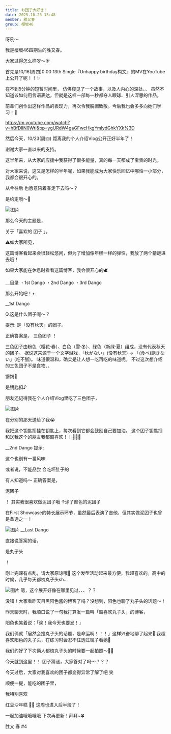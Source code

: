 ```yaml
---
title: お団子大好き！
date: 2025.10.23 15:48
member: 勝又春
group: 樱坂46
---
```


呀吼〜

我是樱坂46四期生的胜又春。


大家过得怎么样呀〜☀️







首先是10/16(周四)0:00
13th Single『Unhappy birthday构文』的MV在YouTube上公开了呢！！✨


在不到5分钟的短暂时间里，
仿佛窥见了一个故事，以及人内心的深处、、
虽然不知道该如何用言语表达，但就是这样一部每一秒都夺人眼球、引人深思的作品。

前辈们创作出这样作品的表现力，再次令我脱帽致敬。今后我也会多多向她们学习！💪


https://m.youtube.com/watch?v=hBfDlIN0WtI&pp=ygURdW4gaGFwcHkgYmlydGhkYXk%3D






然后今天，10/23(周四)
距离我的个人介绍Vlog公开正好半年了！


谢谢大家一直以来的支持。

这半年来，从大家的应援中我获得了很多能量，真的每一天都成了宝贵的时光。



对大家来说，这又是怎样的半年呢，如果我能成为大家快乐回忆中哪怕一小部分，我都会很开心的。




从今往后
也愿意陪着春走下去吗〜？





是约定哦〜🌸




![图片](https://sakurazaka46.com/files/14/diary/s46/blog/moblog/202510/mobIkKZUg.jpg)




那么今天的主题是，




关于「喜欢的
团子
」。








⚠️如大家所见，

这篇博客看起来会很轻松悠闲，但为了增加像年糕一样的弹性，我放了两个猜谜进去哦！

如果大家能在休息时看看这篇博客，我会很开心的🕊️








＿目录
・1st Dango
・2nd Dango
・3rd Dango







那么开始吧！⤴︎








__1st Dango

Q.这是什么团子呢〜？

提示:
是「没有秋天」的团子。











正确答案是，
三色团子
！

三色团子由粉色（樱花·春）、白色（雪·冬）、绿色（新绿·夏）组成，没有代表秋天的团子。
据说这来源于一个文字游戏，「秋がない」(没有秋天) → 「(食べ)飽きない」(吃不腻)。
味道很温和，确实是让人想一吃再吃的味道呢。
不过这次想介绍的三色团子不是食物、、


锵锵🍡




是钥匙扣♪

朋友还记得我在个人介绍Vlog里吃了三色团子，


![图片](https://sakurazaka46.com/files/14/diary/s46/blog/moblog/202510/mob7Gak9g.jpg)



在分别的那天送给了我😭


我把这个钥匙扣挂在钥匙上，每次看到它都会鼓励自己要加油。
这个团子钥匙扣和送我这个的朋友我都超喜欢！！🩷🤍💚



__2nd Dango
提示:











这个也别有一番风味

或者说，不能品尝
会吃坏肚子的

有人知道吗〜
正确答案是，


泥团子











！
其实我很喜欢做泥团子哦
↑涂了颜色的泥团子


在First Showcase的特长展示环节，虽然最后表演了吉他，但其实做泥团子也曾是备选之一！



![图片](https://sakurazaka46.com/files/14/diary/s46/blog/moblog/202510/mobE0mQXN.jpg)
__Last Dango


直接说答案的话，








是丸子头


！

刚上完课有点乱，请大家原谅哦🙏
这个发型活动起来最方便，我超喜欢的。高中的时候，几乎每天都梳丸子头sh...



![图片](https://sakurazaka46.com/files/14/diary/s46/blog/moblog/202510/mobHE0a3I.jpg)
嗯，这个展开好像在哪里见过、、、？？



没错！大家看昨天目黑阳色酱的博客了吗？没想到，阳色也聊了丸子头的话题〜！



昨天聊天时，我顺口说了一句我打算发一篇叫「超喜欢丸子头」的博客，



阳色也笑着说：「诶！我今天也要发！」



我们俩就「居然会撞丸子头的话题，是命运啊！！！」这样兴奋地聊了起来🚀
我超喜欢阳色的丸子头，在练习时会忍不住透过镜子看她🫣



我们约好了下次俩人都梳丸子头的时候要一起拍照〜📸🙌



今天就到这里！！
团子猜谜，大家答对了吗〜？？？









今天过后，大家对我喜欢的团子都变得异常了解了吧 笑

顺便一提，能吃的团子里，



我特别喜欢






红豆沙年糕
💜💜
这周也进入后半段了！










一起加油哦哦哦哦
下次再更新！拜拜~🍀



胜又 春 #4